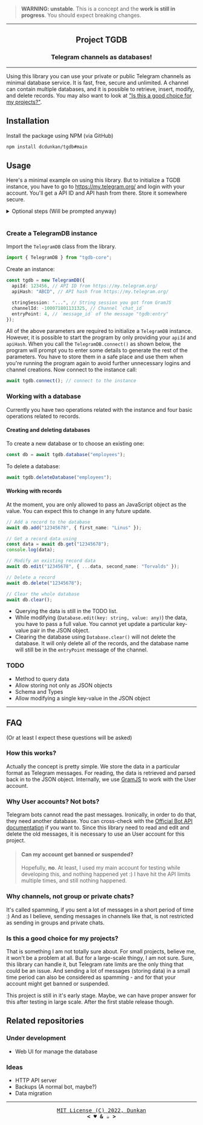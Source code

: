 > **WARNING: unstable**. This is a concept and the **work is still in
> progress**. You should expect breaking changes.

<center>

---

## Project TGDB

### Telegram channels as databases!

---

</center>

Using this library you can use your private or public Telegram channels as
minimal database service. It is fast, free, secure and unlimited. A channel can
contain multiple databases, and it is possible to retrieve, insert, modify, and
delete records. You may also want to look at
["Is this a good choice for my projects?"](#is-this-a-good-choice-for-my-projects).

## Installation

Install the package using NPM (via GitHub)

```bash
npm install dcdunkan/tgdb#main
```

## Usage

Here's a minimal example on using this library. But to initialize a TGDB
instance, you have to go to https://my.telegram.org/ and login with your
account. You'll get a API ID and API hash from there. Store it somewhere secure.

<details>
  <summary>Optional steps (Will be prompted anyway)</summary><hr>

Get string session by running
[this](https://painor.gitbook.io/gramjs/#installation) installation example of
[GramJS](https://github.com/gram-js/gramjs) and save it somewhere. You can use
the API ID and API hash you got earlier from https://my.telegram.org.

> Installation example: https://painor.gitbook.io/gramjs/#installation

Create a private or public Telegram channel.

- Send a message to the channel with the text: "_tgdb:entry_".
- Get the channel **chat_id** and **message_id** of that message you just sent.

> You may use [@jsoonbot](https://telegram.me/jsoonbot),
> [@ForwardInfoBot](https://telegram.me/ForwardInfoBot) or bots like that to get
> the **chat_id** and **message_id**, by forwarding that message you just sent
> in the channel.

<hr>
</details><br>

### Create a TelegramDB instance

Import the `TelegramDB` class from the library.

```ts
import { TelegramDB } from "tgdb-core";
```

Create an instance:

```ts
const tgdb = new TelegramDB({
  apiId: 123456, // API ID from https://my.telegram.org/
  apiHash: "ABCD", // API hash from https://my.telegram.org/

  stringSession: "...", // String session you got from GramJS
  channelId: -100071801131325, // Channel `chat_id`
  entryPoint: 4, // `message_id` of the message "tgdb:entry"
});
```

All of the above parameters are required to initialize a `TelegramDB` instance.
However, it is possible to start the program by only providing your `apiId` and
`apiHash`. When you call the `TelegramDB.connect()` as shown below, the program
will prompt you to enter some details to generate the rest of the parameters.
You have to store them in a safe place and use them when you're running the
program again to avoid further unnecessary logins and channel creations. Now
connect to the instance call:

```ts
await tgdb.connect(); // connect to the instance
```

### Working with a database

Currently you have two operations related with the instance and four basic
operations related to records.

#### Creating and deleting databases

To create a new database or to choose an existing one:

```ts
const db = await tgdb.database("employees");
```

To delete a database:

```ts
await tgdb.deleteDatabase("employees");
```

#### Working with records

At the moment, you are only allowed to pass an JavaScript object as the value.
You can expect this to change in any future update.

```ts
// Add a record to the database
await db.add("12345678", { first_name: "Linus" });

// Get a record data using
const data = await db.get("12345678");
console.log(data);

// Modify an existing record data
await db.edit("12345678", { ...data, second_name: "Torvalds" });

// Delete a record
await db.delete("12345678");

// Clear the whole database
await db.clear();
```

- Querying the data is still in the TODO list.
- While modifying (`Database.edit(key: string, value: any)`) the data, you have
  to pass a full value. You cannot yet update a particular key-value pair in the
  JSON object.
- Clearing the database using `Database.clear()` will not delete the database.
  It will only delete all of the records, and the database name will still be in
  the `entryPoint` message of the channel.

### TODO

- Method to query data
- Allow storing not only as JSON objects
- Schema and Types
- Allow modifying a single key-value in the JSON object

---

## FAQ

(Or at least I expect these questions will be asked)

### How this works?

Actually the concept is pretty simple. We store the data in a particular format
as Telegram messages. For reading, the data is retrieved and parsed back in to
the JSON object. Internally, we use [GramJS](https://github.com/gram-js/gramjs)
to work with the User account.

### Why User accounts? Not bots?

Telegram bots cannot read the past messages. Ironically, in order to do that,
they need another database. You can cross-check with the
[Official Bot API documentation](https://core.telegram.org/bots/api) if you want
to. Since this library need to read and edit and delete the old messages, it is
necessary to use an User account for this project.

> #### Can my account get banned or suspended?
>
> Hopefully, **no**. At least, I used my main account for testing while
> developing this, and nothing happened yet :) I have hit the API limits
> multiple times, and still nothing happened.

### Why channels, not group or private chats?

It's called spamming, if you sent a lot of messages in a short period of time :)
And as I believe, sending messages in channels like that, is not restricted as
sending in groups and private chats.

### Is this a good choice for my projects?

That is something I am not totally sure about. For small projects, believe me,
it won't be a problem at all. But for a large-scale thingy, I am not sure. Sure,
this library can handle it, but Telegram rate limits are the only thing that
could be an issue. And sending a lot of messages (storing data) in a small time
period can also be considered as spamming - and for that your account might get
banned or suspended.

This project is still in it's early stage. Maybe, we can have proper answer for
this after testing in large scale. After the first stable release though.

## Related repositories

### Under development

- Web UI for manage the database

### Ideas

- HTTP API server
- Backups (A normal bot, maybe?)
- Data migration

---

<p align="center">
  <samp><a href="LICENSE">MIT License (C) 2022, Dunkan</a></samp><br>
  <samp><b>&lt; ♥️ & ☕ &gt;</b></samp>
</p>
